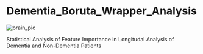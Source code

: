 # Dementia_Boruta_Wrapper_Analysis

![brain_pic](https://user-images.githubusercontent.com/100870737/196857333-98ad8366-e29d-42d7-ab1d-8dd99abcf875.jpg)

Statistical Analysis of Feature Importance in Longitudal Analysis of Dementia and Non-Dementia Patients
